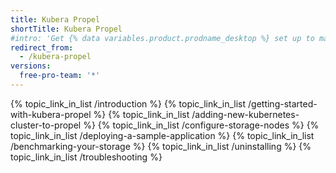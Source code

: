 ```yaml
---
title: Kubera Propel
shortTitle: Kubera Propel
#intro: 'Get {% data variables.product.prodname_desktop %} set up to manage your project work. Authenticate to {% data variables.product.prodname_dotcom_the_website %} or {% data variables.product.prodname_enterprise %}, keep the app up-to-date, and review your preferred settings.'
redirect_from:
  - /kubera-propel
versions:
  free-pro-team: '*'
---
```



{% topic_link_in_list /introduction %}
{% topic_link_in_list /getting-started-with-kubera-propel %}
{% topic_link_in_list /adding-new-kubernetes-cluster-to-propel %}
{% topic_link_in_list /configure-storage-nodes %}
{% topic_link_in_list /deploying-a-sample-application %}
{% topic_link_in_list /benchmarking-your-storage %}
{% topic_link_in_list /uninstalling %}
{% topic_link_in_list /troubleshooting %}
